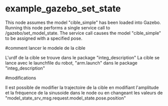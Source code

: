 # example_gazebo_set_state

This node assumes the model "cible_simple" has been loaded into Gazebo.  
Running this node performs a single service call to /gazebo/set_model_state.
The service call causes the model "cible_simple" to
be assigned with a specified pose.  

#comment lancer le modele de la cible

L'urdf de la cible se trouve dans le package "integ_description"
La cible se lance avec le launchfile du robot, "arm.launch" dans le package "integ_description"

#modifications

Il est possible de modifier la trajectoire de la cible en modifiant l'amplitude et la fréquence de la sinusoide dans le node ou en changeant les valeurs de "model_state_srv_msg.request.model_state.pose.position"

    
